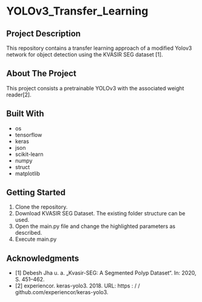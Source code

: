 # YOLOv3_Transfer_Learning

## Project Description
This repository contains a transfer learning approach of a modified Yolov3 network for object detection using the KVASIR SEG dataset [1].

## About The Project
This project consists a pretrainable YOLOv3 with the associated weight reader[2]. 

## Built With
- os
- tensorflow
- keras
- json
- scikit-learn
- numpy
- struct
- matplotlib

## Getting Started
1) Clone the repository.
2) Download KVASIR SEG Dataset. The existing folder structure can be used.
3) Open the main.py file and change the highlighted parameters as described.
4) Execute main.py

## Acknowledgments
- [1] Debesh Jha u. a. „Kvasir-SEG: A Segmented Polyp Dataset“. In: 2020, S. 451–462.
- [2] experiencor. keras-yolo3. 2018. URL: https : / / github.com/experiencor/keras-yolo3.

